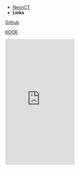 - [NeonCT](/)
- **Links**

[Github](https://github.com/neonct)

[KOOK](https://kook.top/pmXqZk)

<iframe src="https://kookapp.cn/widget?id=3430237313824218&theme=dark" width="220" height="400" allowtransparency="true" frameborder="0"></iframe>

